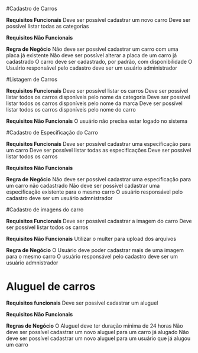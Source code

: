 #Cadastro de Carros

**Requisitos Funcionais**
Deve ser possível cadastrar um novo carro
Deve ser possível listar todas as categorias

**Requisitos Não Funcionais**

**Regra de Negócio**
Não deve ser possível cadastrar um carro com uma placa já existente
Não deve ser possível alterar a placa de um carro já cadastrado
O carro deve ser cadastrado, por padrão, com disponibilidade
O Usuário responsável pelo cadastro deve ser um usuário administrador



#Listagem de Carros

**Requisitos Funcionais**
Deve ser possível listar os carros
Deve ser possível listar todos os carros disponíveis pelo nome da categoria
Deve ser possível listar todos os carros disponíveis pelo nome da marca
Deve ser possível listar todos os carros disponíveis pelo nome do carro

**Requisitos Não Funcionais**
O usuário não precisa estar logado no sistema



#Cadastro de Especificação do Carro

**Requisitos Funcionais**
Deve ser possível cadastrar uma especificação para um carro
Deve ser possível listar todas as especificações
Deve ser possível listar todos os carros


**Requisitos Não Funcionais**

**Regra de Negócio**
Não deve ser possível cadastrar uma especificação para um carro não cadastrado
Não deve ser possível cadastrar uma especificação existente para o mesmo carro
O usuário responsável pelo cadastro deve ser um usuário admnistrador



#Cadastro de imagens do carro

**Requisitos Funcionais**
Deve ser possível cadastrar a imagem do carro
Deve ser possível listar todos os carros

**Requisitos Não Funcionais**
Utilizar o multer para upload dos arquivos

**Regra de Negócio**
O Usuário deve poder cadastrar mais de uma imagem para o mesmo carro
O usuário responsável pelo cadastro deve ser um usuário admnistrador


# Aluguel de carros

**Requisitos funcionais**
Deve ser possível cadastrar um aluguel

**Requisitos Não Funcionais**

**Regras de Negócio**
O Aluguel deve ter duração mínima de 24 horas
Não deve ser possível cadastrar um novo aluguel para um carro já alugado
Não deve ser possível cadastrar um novo aluguel para um usuário que já alugou um carro

